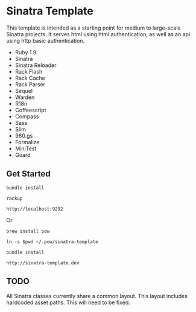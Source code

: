 # Sinatra Template #

This template is intended as a starting point for medium to large-scale Sinatra
projects. It serves html using html authentication, as well as an api using
http basic authentication.

* Ruby 1.9
* Sinatra
* Sinatra Reloader
* Rack Flash
* Rack Cache
* Rack Parser
* Sequel
* Warden
* R18n
* Coffeescript
* Compass
* Sass
* Slim
* 960.gs
* Formalize
* MiniTest
* Guard

Get Started
-----------

    bundle install
    
    rackup
    
    http://localhost:9292
    
Or

    brew install pow
    
    ln -s $pwd ~/.pow/sinatra-template
    
    bundle install
    
    http://sinatra-template.dev
    
TODO
----

All Sinatra classes currently share a common layout. This layout includes
hardcoded asset paths. This will need to be fixed.
